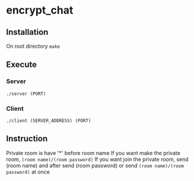 # encrypt_chat

## Installation

On root directory
```make``` 

## Execute

### Server
```./server (PORT)```

### Client
```./client (SERVER_ADDRESS) (PORT)```

## Instruction
Private room is have '*' before room name
If you want make the private room, `(room name)/(room password)`
If you want join the private room, send (room name) and after send (room password) or send `(room name)/(room password)` at once

